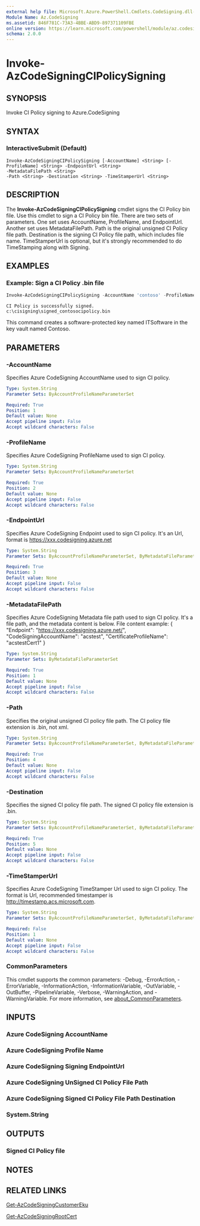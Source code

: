 ```yaml
---
external help file: Microsoft.Azure.PowerShell.Cmdlets.CodeSigning.dll-Help.xml
Module Name: Az.CodeSigning
ms.assetid: 846F781C-73A3-4BBE-ABD9-897371109FBE
online version: https://learn.microsoft.com/powershell/module/az.codesigning/invoke-azcodesigningcipolicysigning
schema: 2.0.0
---
```


# Invoke-AzCodeSigningCIPolicySigning

## SYNOPSIS
Invoke CI Policy signing to Azure.CodeSigning

## SYNTAX

### InteractiveSubmit (Default)
```
Invoke-AzCodeSigningCIPolicySigning [-AccountName] <String> [-ProfileName] <String> -EndpointUrl <String> 
-MetadataFilePath <String> 
-Path <String> -Destination <String> -TimeStamperUrl <String> 
```


## DESCRIPTION
The **Invoke-AzCodeSigningCIPolicySigning** cmdlet signs the CI Policy bin file.
Use this cmdlet to sign a CI Policy bin file.
There are two sets of parameters. One set uses AccountName, ProfileName, and EndpointUrl. 
Another set uses MetadataFilePath.
Path is the original unsigned CI Policy file path.
Destination is the signing CI Policy file path, which includes file name.
TimeStamperUrl is optional, but it's strongly recommended to do TimeStamping along with Signing. 

## EXAMPLES

### Example: Sign a CI Policy .bin file
```powershell
Invoke-AzCodeSigningCIPolicySigning -AccountName 'contoso' -ProfileName 'contososigning' -EndpointUrl 'https://wus.codesigning.azure.net' -Path 'c:\cisigning\contosocipolicy.bin' -Destination 'c:\cisigning\signed_contosocipolicy.bin' -TimeStamperUrl 'http://timestamp.acs.microsoft.com' -MetadataFilePath $MetadataFilePath
```

```output
CI Policy is successfully signed. c:\cisigning\signed_contosocipolicy.bin
```

This command creates a software-protected key named ITSoftware in the key vault named Contoso.

## PARAMETERS

### -AccountName
Specifies Azure CodeSigning AccountName used to sign CI policy.

```yaml
Type: System.String
Parameter Sets: ByAccountProfileNameParameterSet

Required: True
Position: 1
Default value: None
Accept pipeline input: False
Accept wildcard characters: False
```

### -ProfileName
Specifies Azure CodeSigning ProfileName used to sign CI policy.

```yaml
Type: System.String
Parameter Sets: ByAccountProfileNameParameterSet

Required: True
Position: 2
Default value: None
Accept pipeline input: False
Accept wildcard characters: False
```

### -EndpointUrl
Specifies Azure CodeSigning Endpoint used to sign CI policy. It's an Url, format is https://xxx.codesigning.azure.net

```yaml
Type: System.String
Parameter Sets: ByAccountProfileNameParameterSet, ByMetadataFileParameterSet

Required: True
Position: 3
Default value: None
Accept pipeline input: False
Accept wildcard characters: False
```

### -MetadataFilePath
Specifies Azure CodeSigning Metadata file path used to sign CI policy. It's a file path, and the metadata content is below. File content example:
{
  "Endpoint": "https://xxx.codesigning.azure.net/",
  "CodeSigningAccountName": "acstest",
  "CertificateProfileName": "acstestCert1"
}

```yaml
Type: System.String
Parameter Sets: ByMetadataFileParameterSet

Required: True
Position: 1
Default value: None
Accept pipeline input: False
Accept wildcard characters: False
```

### -Path
Specifies the original unsigned CI policy file path. The CI policy file extension is .bin, not xml. 

```yaml
Type: System.String
Parameter Sets: ByAccountProfileNameParameterSet, ByMetadataFileParameterSet

Required: True
Position: 4
Default value: None
Accept pipeline input: False
Accept wildcard characters: False
```

### -Destination
Specifies the signed CI policy file path. The signed CI policy file extension is .bin. 

```yaml
Type: System.String
Parameter Sets: ByAccountProfileNameParameterSet, ByMetadataFileParameterSet

Required: True
Position: 5
Default value: None
Accept pipeline input: False
Accept wildcard characters: False
```

### -TimeStamperUrl
Specifies Azure CodeSigning TimeStamper Url used to sign CI policy. The format is Url, recommended timestamper is http://timestamp.acs.microsoft.com.

```yaml
Type: System.String
Parameter Sets: ByAccountProfileNameParameterSet, ByMetadataFileParameterSet

Required: False
Position: 1
Default value: None
Accept pipeline input: False
Accept wildcard characters: False
```



### CommonParameters
This cmdlet supports the common parameters: -Debug, -ErrorAction, -ErrorVariable, -InformationAction, -InformationVariable, -OutVariable, -OutBuffer, -PipelineVariable, -Verbose, -WarningAction, and -WarningVariable. For more information, see [about_CommonParameters](http://go.microsoft.com/fwlink/?LinkID=113216).

## INPUTS

### Azure CodeSigning AccountName

### Azure CodeSigning Profile Name

### Azure CodeSigning Signing EndpointUrl

### Azure CodeSigning UnSigned CI Policy File Path

### Azure CodeSigning Signed CI Policy File Path Destination

### System.String

## OUTPUTS

### Signed CI Policy file

## NOTES

## RELATED LINKS

[Get-AzCodeSigningCustomerEku](./Get-AzCodeSigningCustomerEku.md)

[Get-AzCodeSigningRootCert](./Get-AzCodeSigningRootCert.md)
